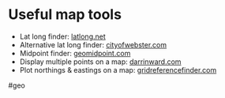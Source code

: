 # Useful map tools
* Lat long finder: [latlong.net](http://www.latlong.net/)
* Alternative lat long finder: [cityofwebster.com](http://www1.cityofwebster.com/Google_API/Advanced/Drag_Drop.html)
* Midpoint finder: [geomidpoint.com](http://geomidpoint.com/)
* Display multiple points on a map: [darrinward.com](https://www.darrinward.com/lat-long/)
* Plot northings & eastings on a map: [gridreferencefinder.com](http://gridreferencefinder.com/)

#geo
